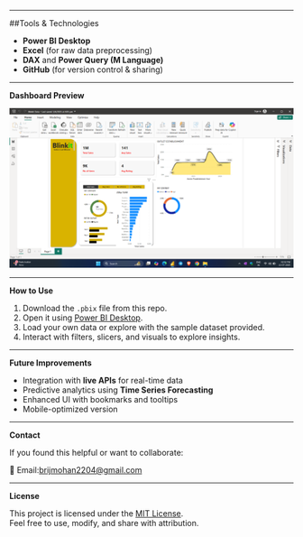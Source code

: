 
---

##Tools & Technologies

- **Power BI Desktop**
- **Excel** (for raw data preprocessing)
- **DAX** and **Power Query (M Language)**
- **GitHub** (for version control & sharing)

---

**Dashboard Preview**

![Blinkit Sales Dashboard](https://github.com/jjBrij/Sales-Insight-On-Power-BI---Blinkit/blob/main/Dashboard%20View.png?raw=true)

---

**How to Use**

1. Download the `.pbix` file from this repo.
2. Open it using [Power BI Desktop](https://powerbi.microsoft.com/desktop/).
3. Load your own data or explore with the sample dataset provided.
4. Interact with filters, slicers, and visuals to explore insights.

---

**Future Improvements**

- Integration with **live APIs** for real-time data
- Predictive analytics using **Time Series Forecasting**
- Enhanced UI with bookmarks and tooltips
- Mobile-optimized version

---

**Contact**

If you found this helpful or want to collaborate:

📧 Email:brijmohan2204@gmail.com

---

**License**

This project is licensed under the [MIT License](LICENSE).  
Feel free to use, modify, and share with attribution.


